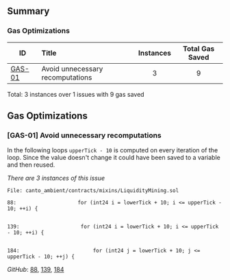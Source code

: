 ## Summary

### Gas Optimizations


|ID|Title|Instances|Total Gas Saved|
|-|:-|:-:|:-:|
| [GAS-01](#gas-01-avoid-unnecessary-recomputations)| Avoid unnecessary recomputations | 3 | 9 |


Total: 3 instances over 1 issues with 9 gas saved

## Gas Optimizations

### [GAS-01] Avoid unnecessary recomputations
In the following loops `upperTick - 10` is computed on every iteration of the loop. Since the value doesn't change it could have been saved to a variable and then reused. 

*There are 3 instances of this issue*

```solidity
File: canto_ambient/contracts/mixins/LiquidityMining.sol

88:                    for (int24 i = lowerTick + 10; i <= upperTick - 10; ++i) { 


139:                    for (int24 i = lowerTick + 10; i <= upperTick - 10; ++i) { 


184:                        for (int24 j = lowerTick + 10; j <= upperTick - 10; ++j) { 

```

*GitHub*: [88](https://github.com/code-423n4/2023-10-canto/blob/main/canto_ambient/contracts/mixins/LiquidityMining.sol#L88-#L88), [139](https://github.com/code-423n4/2023-10-canto/blob/main/canto_ambient/contracts/mixins/LiquidityMining.sol#L139-#L139), [184](https://github.com/code-423n4/2023-10-canto/blob/main/canto_ambient/contracts/mixins/LiquidityMining.sol#L184-#L184)